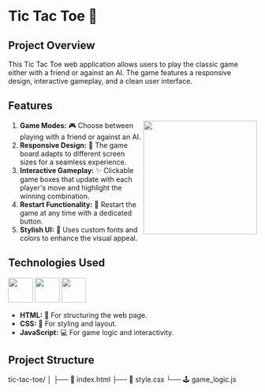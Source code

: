 # Tic Tac Toe 🎲

## Project Overview

This Tic Tac Toe web application allows users to play the classic game either with a friend or against an AI. The game features a responsive design, interactive gameplay, and a clean user interface.


## Features
<img  align='right' src="https://png.pngtree.com/png-clipart/20230917/original/pngtree-tic-tac-toe-game-icon-in-a-square-shape-with-colorful-png-image_12280579.png"
width="230">
1. **Game Modes:** 🎮 Choose between playing with a friend or against an AI.
2. **Responsive Design:** 📱 The game board adapts to different screen sizes for a seamless experience.
3. **Interactive Gameplay:** ✨ Clickable game boxes that update with each player's move and highlight the winning combination.
4. **Restart Functionality:** 🔄 Restart the game at any time with a dedicated button.
5. **Stylish UI:** 🎨 Uses custom fonts and colors to enhance the visual appeal.


##  Technologies Used

 <img height="50" width="50" src="https://img.icons8.com/color/48/000000/html-5.png" /> <img height="50" width="50" src="https://img.icons8.com/color/48/000000/css3.png" /> <img height="50" width="50" src="https://img.icons8.com/color/48/000000/javascript.png"/>

- **HTML:** 📝 For structuring the web page.
- **CSS:** 🎨 For styling and layout.
- **JavaScript:** 💻 For game logic and interactivity.


## Project Structure

tic-tac-toe/
│
├── 📄 index.html
├── 🎨 style.css
└── 🕹️ game_logic.js
